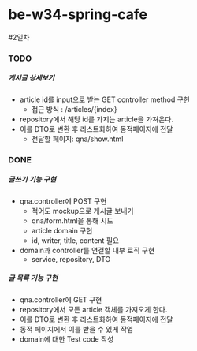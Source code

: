# be-w34-spring-cafe

#2일차

### TODO
##### 게시글 상세보기
* article id를 input으로 받는 GET controller method 구현 
  * 접근 방식 : /articles/{index}
* repository에서 해당 id를 가지는 article을 가져온다.
* 이를 DTO로 변환 후 리스트화하여 동적페이지에 전달
  * 전달할 페이지: qna/show.html 
### DONE
##### 글쓰기 기능 구현
* qna.controller에 POST 구현
  * 적어도 mockup으로 게시글 보내기
  * qna/form.html을 통해 시도
  * article domain 구현
  * id, writer, title, content 필요
* domain과 controller를 연결할 내부 로직 구현
  * service, repository, DTO
##### 글 목록 기능 구현
* qna.controller에 GET 구현
* repository에서 모든 article 객체를 가져오게 한다.
* 이를 DTO로 변환 후 리스트화하여 동적페이지에 전달
* 동적 페이지에서 이를 받을 수 있게 작업
* domain에 대한 Test code 작성